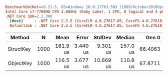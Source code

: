 ``` ini

BenchmarkDotNet=v0.11.5, OS=Windows 10.0.17763.503 (1809/October2018Update/Redstone5)
Intel Core i7-7700HQ CPU 2.80GHz (Kaby Lake), 1 CPU, 8 logical and 4 physical cores
.NET Core SDK=2.2.300
  [Host]     : .NET Core 2.2.5 (CoreCLR 4.6.27617.05, CoreFX 4.6.27618.01), 64bit RyuJIT
  DefaultJob : .NET Core 2.2.5 (CoreCLR 4.6.27617.05, CoreFX 4.6.27618.01), 64bit RyuJIT


```
|    Method |    N |     Mean |    Error |    StdDev |   Median |   Gen 0 |   Gen 1 |   Gen 2 | Allocated |
|---------- |----- |---------:|---------:|----------:|---------:|--------:|--------:|--------:|----------:|
| StructKey | 1000 | 161.9 us | 3.440 us |  9.301 us | 157.0 us | 66.4063 | 33.2031 | 33.2031 | 213.29 KB |
| ObjectKey | 1000 | 116.5 us | 3.677 us | 10.669 us | 110.8 us | 67.8711 |  0.1221 |       - |  209.2 KB |
